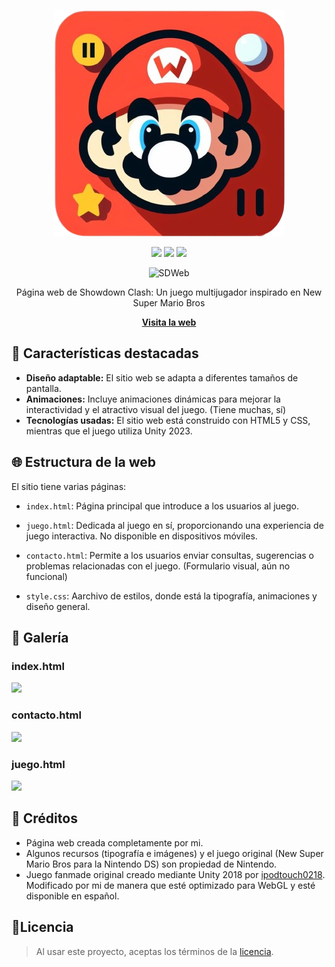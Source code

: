 <div align="center">
  
![Logo](https://github.com/ImPavloh/showdownclash/blob/main/recursos/logo.png)
  
<a href="https://github.com/ImPavloh" target="_blank"><img src="https://img.shields.io/badge/HTML5-E34F26?style=for-the-badge&logo=html5&logoColor=white"></a>
<a href="https://twitter.com/ImPavloh" target="_blank"><img src="https://img.shields.io/badge/Seguir-%231DA1F2.svg?style=for-the-badge&logo=twitter&logoColor=white"></a>
<a href="https://github.com/ImPavloh" target="_blank"><img src="https://img.shields.io/badge/CSS-239120?&style=for-the-badge&logo=css3&logoColor=white"></a>

![SDWeb](https://i.imgur.com/A4zDEJ3.png)

Página web de Showdown Clash: Un juego multijugador inspirado en New Super Mario Bros

**[Visita la web](https://showdownclash.vercel.app/)**

</div>


## 📜 Características destacadas
- **Diseño adaptable:** El sitio web se adapta a diferentes tamaños de pantalla.
- **Animaciones:** Incluye animaciones dinámicas para mejorar la interactividad y el atractivo visual del juego. (Tiene muchas, sí)
- **Tecnologías usadas:** El sitio web está construido con HTML5 y CSS, mientras que el juego utiliza Unity 2023.

## 🌐 Estructura de la web
El sitio tiene varias páginas:
- `index.html`: Página principal que introduce a los usuarios al juego.
- `juego.html`: Dedicada al juego en sí, proporcionando una experiencia de juego interactiva. No disponible en dispositivos móviles.
- `contacto.html`: Permite a los usuarios enviar consultas, sugerencias o problemas relacionadas con el juego. (Formulario visual, aún no funcional)

- `style.css`: Aarchivo de estilos, donde está la tipografía, animaciones y diseño general.

## 🌟 Galería
### index.html
<img src="https://i.imgur.com/dm12crg.png">

### contacto.html
<img src="https://i.imgur.com/0oJvTch.png">

### juego.html
<img src="https://i.imgur.com/9NgVSp3.png">

## 📝 Créditos
- Página web creada completamente por mi.
- Algunos recursos (tipografía e imágenes) y el juego original (New Super Mario Bros para la Nintendo DS) son propiedad de Nintendo.
- Juego fanmade original creado mediante Unity 2018 por [ipodtouch0218](https://github.com/ipodtouch0218). Modificado por mi de manera que esté optimizado para WebGL y esté disponible en español.

## 📃Licencia

> Al usar este proyecto, aceptas los términos de la [licencia](https://github.com/ImPavloh/showdownclash/blob/main/LICENSE).